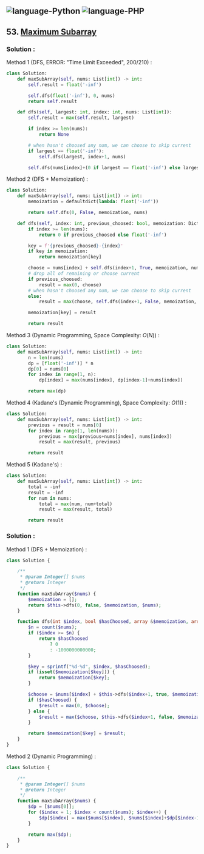![language-Python](https://img.shields.io/badge/%20-Python-ffd43b?style=for-the-badge&logo=PYTHON)
![language-PHP](https://img.shields.io/badge/%20-PHP-acb1f9?style=for-the-badge&logo=PHP)
---

## 53. [Maximum Subarray](https://leetcode.com/problems/maximum-subarray)

### Solution :

Method 1 (DFS, ERROR: "Time Limit Exceeded", 200/210) :
```python
class Solution:
    def maxSubArray(self, nums: List[int]) -> int:
        self.result = float('-inf')

        self.dfs(float('-inf'), 0, nums)
        return self.result

    def dfs(self, largest: int, index: int, nums: List[int]):
        self.result = max(self.result, largest)

        if index >= len(nums):
            return None

        # when hasn't choosed any num, we can choose to skip current
        if largest == float('-inf'):
            self.dfs(largest, index+1, nums)

        self.dfs(nums[index]+(0 if largest == float('-inf') else largest), index+1, nums)
```

Method 2 (DFS + Memoization) :
```python
class Solution:
    def maxSubArray(self, nums: List[int]) -> int:
        memoization = defaultdict(lambda: float('-inf'))

        return self.dfs(0, False, memoization, nums)

    def dfs(self, index: int, previous_choosed: bool, memoization: Dict[int, int], nums: List[int]):
        if index >= len(nums):
            return 0 if previous_choosed else float('-inf')

        key = f'{previous_choosed}-{index}'
        if key in memoization:
            return memoization[key]

        choose = nums[index] + self.dfs(index+1, True, memoization, nums)
        # drop all of remaining or choose current
        if previous_choosed:
            result = max(0, choose)
        # when hasn't choosed any num, we can choose to skip current
        else:
            result = max(choose, self.dfs(index+1, False, memoization, nums))

        memoization[key] = result

        return result
```

Method 3 (Dynamic Programming, Space Complexity: $O(N)$) :
```python
class Solution:
    def maxSubArray(self, nums: List[int]) -> int:
        n = len(nums)
        dp = [float('-inf')] * n
        dp[0] = nums[0]
        for index in range(1, n):
            dp[index] = max(nums[index], dp[index-1]+nums[index])

        return max(dp)
```

Method 4 (Kadane's (Dynamic Programming), Space Complexity: $O(1)$) :
```python
class Solution:
    def maxSubArray(self, nums: List[int]) -> int:
        previous = result = nums[0]
        for index in range(1, len(nums)):
            previous = max(previous+nums[index], nums[index])
            result = max(result, previous)

        return result
```

Method 5 (Kadane's) :
```python
class Solution:
    def maxSubArray(self, nums: List[int]) -> int:
        total = -inf
        result = -inf
        for num in nums:
            total = max(num, num+total)
            result = max(result, total)

        return result
```

### Solution :

Method 1 (DFS + Memoization) :
```php
class Solution {

    /**
     * @param Integer[] $nums
     * @return Integer
     */
    function maxSubArray($nums) {
        $memoization = [];
        return $this->dfs(0, false, $memoization, $nums);
    }

    function dfs(int $index, bool $hasChoosed, array &$memoization, array &$nums) : int {
        $n = count($nums);
        if ($index >= $n) {
            return $hasChoosed
                ? 0
                : -1000000000000;
        }

        $key = sprintf("%d-%d", $index, $hasChoosed);
        if (isset($memoization[$key])) {
            return $memoization[$key];
        }

        $choose = $nums[$index] + $this->dfs($index+1, true, $memoization, $nums);
        if ($hasChoosed) {
            $result = max(0, $choose);
        } else {
            $result = max($choose, $this->dfs($index+1, false, $memoization, $nums));
        }

        return $memoization[$key] = $result;
    }
}
```

Method 2 (Dynamic Programming) :
```php
class Solution {

    /**
     * @param Integer[] $nums
     * @return Integer
     */
    function maxSubArray($nums) {
        $dp = [$nums[0]];
        for ($index = 1; $index < count($nums); $index++) {
            $dp[$index] = max($nums[$index], $nums[$index]+$dp[$index-1]);
        }

        return max($dp);
    }
}
```

